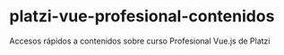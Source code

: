 # platzi-vue-profesional-contenidos
Accesos rápidos a contenidos sobre curso Profesional Vue.js de Platzi
